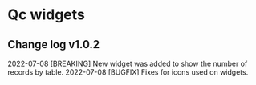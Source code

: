 # Qc widgets

## Change log  v1.0.2
2022-07-08 [BREAKING] New widget was added to show the number of records by table.
2022-07-08 [BUGFIX] Fixes for icons used on widgets.
